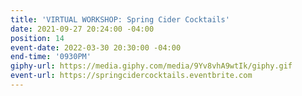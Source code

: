 ```yaml
---
title: 'VIRTUAL WORKSHOP: Spring Cider Cocktails'
date: 2021-09-27 20:24:00 -04:00
position: 14
event-date: 2022-03-30 20:30:00 -04:00
end-time: '0930PM'
giphy-url: https://media.giphy.com/media/9Yv8vhA9wtIk/giphy.gif
event-url: https://springcidercocktails.eventbrite.com
---
```


